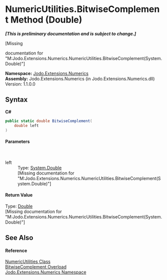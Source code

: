 # NumericUtilities.BitwiseComplement Method (Double)
 _**\[This is preliminary documentation and is subject to change.\]**_

\[Missing <summary> documentation for "M:Jodo.Extensions.Numerics.NumericUtilities.BitwiseComplement(System.Double)"\]

**Namespace:**&nbsp;<a href="N_Jodo_Extensions_Numerics">Jodo.Extensions.Numerics</a><br />**Assembly:**&nbsp;Jodo.Extensions.Numerics (in Jodo.Extensions.Numerics.dll) Version: 1.1.0.0

## Syntax

**C#**<br />
``` C#
public static double BitwiseComplement(
	double left
)
```


#### Parameters
&nbsp;<dl><dt>left</dt><dd>Type: <a href="https://docs.microsoft.com/dotnet/api/system.double" target="_blank" rel="noopener noreferrer">System.Double</a><br />\[Missing <param name="left"/> documentation for "M:Jodo.Extensions.Numerics.NumericUtilities.BitwiseComplement(System.Double)"\]</dd></dl>

#### Return Value
Type: <a href="https://docs.microsoft.com/dotnet/api/system.double" target="_blank" rel="noopener noreferrer">Double</a><br />\[Missing <returns> documentation for "M:Jodo.Extensions.Numerics.NumericUtilities.BitwiseComplement(System.Double)"\]

## See Also


#### Reference
<a href="T_Jodo_Extensions_Numerics_NumericUtilities">NumericUtilities Class</a><br /><a href="Overload_Jodo_Extensions_Numerics_NumericUtilities_BitwiseComplement">BitwiseComplement Overload</a><br /><a href="N_Jodo_Extensions_Numerics">Jodo.Extensions.Numerics Namespace</a><br />
